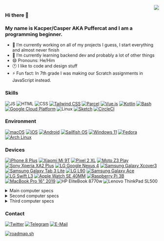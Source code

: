 <img align="right" src="https://github-readme-stats.vercel.app/api?username=KZacharski&show_icons=true&theme=vue-dark">

### Hi there 👋
### My name is Kacper/Casper AKA Puffercat and I am a programming beginner.

<!--
**KZacharski/KZacharski** is a ✨ _special_ ✨ repository because its `README.md` (this file) appears on your GitHub profile.

Here are some ideas to get you started:
-->

- 🔭 I’m currently working on all of my projects I guess, I start everything and almost never finish
- 🌱 I’m currently learning backend dev and probably a lot of other things
- 😄 Pronouns: He/Him
- 🕐 I like to code and design stuff
- ⚡ Fun fact: In 7th grade I was making our Scratch assignments in JavaScript instead.

### Skills
![JS](https://img.shields.io/badge/JavaScript-F7DF1E?style=for-the-badge&logo=javascript&logoColor=000000&labelColor=F7DF1E)
![HTML](https://img.shields.io/badge/HTML-E34F26?style=for-the-badge&logo=html5&logoColor=FFFFFF&labelColor=E34F26)
![CSS](https://img.shields.io/badge/CSS-1572B6?style=for-the-badge&logo=css3&logoColor=FFFFFF&labelColor=1572B6)
[![Tailwind CSS](https://img.shields.io/badge/Tailwind_CSS-06B6D4?style=for-the-badge&logo=tailwindcss&logoColor=FFFFFF&labelColor=06B6D4)](https://tailwindcss.com)
[![Parcel](https://img.shields.io/badge/Parcel-b04b4c?style=for-the-badge&logoColor=FFFFFF&labelColor=b04b4c)](https://parceljs.org)
[![Vue.js](https://img.shields.io/badge/Vue.js-4FC08D?style=for-the-badge&logo=vue.js&logoColor=FFFFFF&labelColor=4FC08D)](https://vuejs.org)
[![Kotlin](https://img.shields.io/badge/Kotlin-7F52FF?style=for-the-badge&logo=kotlin&logoColor=FFFFFF&labelColor=7F52FF)](https://kotlinlang.org)
[![Bash](https://img.shields.io/badge/Bash-4EAA25?style=for-the-badge&logo=gnubash&logoColor=FFFFFF&labelColor=4EAA25)](https://www.gnu.org/software/bash/)
[![Google Cloud Platform](https://img.shields.io/badge/Google_Cloud_Platform-4285F4?style=for-the-badge&logo=googlecloud&logoColor=FFFFFF&labelColor=4285F4)](https://cloud.google.com/)
![Linux](https://img.shields.io/badge/Linux-FCC624?style=for-the-badge&logo=linux&logoColor=000000&labelColor=FCC624)
[![Sketch](https://img.shields.io/badge/Sketch-F7B500?style=for-the-badge&logo=sketch&logoColor=000000&labelColor=F7B500)](https://sketch.com)
[![CircleCI](https://img.shields.io/badge/CircleCI-343434?style=for-the-badge&logo=circleci&logoColor=FFFFFF&labelColor=343434)](https://circleci.com)

### Environment
[![macOS](https://img.shields.io/badge/macOS-000000?style=for-the-badge&logo=macOS&logoColor=FFFFFF&labelColor=000000)](https://www.apple.com/macos/monterey/)
[![iOS](https://img.shields.io/badge/iOS-000000?style=for-the-badge&logo=apple&logoColor=FFFFFF&labelColor=000000)](https://www.apple.com/ios/ios-16/)
[![Android](https://img.shields.io/badge/Android-3DDC84?style=for-the-badge&logo=android&logoColor=FFFFFF&labelColor=3DDC84)](https://www.android.com/android-13/)
[![Sailfish OS](https://img.shields.io/badge/Sailfish_OS-163763?style=for-the-badge&logo=sailfishos&logoColor=FFFFFF&labelColor=163763)](https://sailfishos.org/)
[![Windows 11](https://img.shields.io/badge/Windows-0078D6?style=for-the-badge&logo=windows&logoColor=FFFFFF&labelColor=0078D6)](https://windows.com)
[![Fedora](https://img.shields.io/badge/Fedora-51A2DA?style=for-the-badge&logo=fedora&logoColor=FFFFFF&labelColor=51A2DA)](https://getfedora.org)
[![Arch Linux](https://img.shields.io/badge/ArchLinux-1793D1?style=for-the-badge&logo=archlinux&logoColor=FFFFFF&labelColor=1793D1)](https://archlinux.org)

### Devices
[![iPhone 8 Plus](https://img.shields.io/badge/iPhone_8_Plus-000000?style=for-the-badge&logo=apple&logoColor=FFFFFF&labelColor=000000)](https://support.apple.com/kb/SP768)
[![Xiaomi Mi 9T](https://img.shields.io/badge/Mi_9T-FF6900?style=for-the-badge&logo=xiaomi&logoColor=FFFFFF&labelColor=FF6900)](https://www.mi.com/global/mi-9-t/)
[![Pixel 2 XL](https://img.shields.io/badge/Pixel_2_XL-4285F4?style=for-the-badge&logo=google&logoColor=FFFFFF&labelColor=4285F4)](https://www.gsmarena.com/google_pixel_2_xl-8720.php)
[![Moto Z3 Play](https://img.shields.io/badge/Moto_Z3_Play-E1140A?style=for-the-badge&logo=motorola&logoColor=FFFFFF&labelColor=E1140A)](https://www.gsmarena.com/motorola_moto_z3_play-9003.php)
[![Sony Xperia XA2 Plus](https://img.shields.io/badge/Xperia_XA2_Plus-FFFFFF?style=for-the-badge&logo=sony&logoColor=000000&labelColor=FFFFFF)](https://www.gsmarena.com/sony_xperia_xa2_plus-9268.php)
[![LG Google Nexus 4](https://img.shields.io/badge/LG_Google_Nexus_4-A50034?style=for-the-badge&logo=lg&logoColor=FFFFFF&labelColor=A50034)](https://www.gsmarena.com/lg_nexus_4_e960-5048.php)
[![Samsung Galaxy Xcover3](https://img.shields.io/badge/Samsung_Galaxy_Xcover3-1428A0?style=for-the-badge&logo=samsung&logoColor=FFFFFF&labelColor=1428A0)](https://www.gsmarena.com/samsung_galaxy_xcover_3-6990.php)
[![Samsung Galaxy Tab 3 Lite](https://img.shields.io/badge/Samsung_Galaxy_Tab_3_Lite-1428A0?style=for-the-badge&logo=samsung&logoColor=FFFFFF&labelColor=1428A0)](https://www.gsmarena.com/samsung_galaxy_tab_3_lite_7_0-5969.php)
[![LG L90](https://img.shields.io/badge/LG_L90-A50034?style=for-the-badge&logo=lg&logoColor=FFFFFF&labelColor=A50034)](https://www.gsmarena.com/lg_l90_d405-6100.php)
[![Samsung Galaxy Ace](https://img.shields.io/badge/Samsung_Galaxy_Ace-1428A0?style=for-the-badge&logo=samsung&logoColor=FFFFFF&labelColor=1428A0)](https://www.gsmarena.com/samsung_galaxy_ace_s5830i-4664.php)
[![LG Swift L3](https://img.shields.io/badge/LG_Swift_L3-A50034?style=for-the-badge&logo=lg&logoColor=FFFFFF&labelColor=A50034)](https://www.gsmarena.com/lg_optimus_l3_e400-4461.php)
[![Apple Watch SE 40MM](https://img.shields.io/badge/Apple_Watch_SE_40MM-000000?style=for-the-badge&logo=apple&logoColor=FFFFFF&labelColor=000000)](https://www.apple.com/shop/buy-watch/apple-watch-se/40mm-gps-space-gray-aluminum-abyss-blue-braided-solo-loop-size-1-se)
[![Raspberry Pi 3B](https://img.shields.io/badge/Raspberry_Pi_3B-A22846?style=for-the-badge&logo=raspberrypi&logoColor=FFFFFF&labelColor=A22846)](https://www.raspberrypi.com/products/raspberry-pi-3-model-b/)
[![MacBook Pro 16" 2019](https://img.shields.io/badge/MacBook_Pro_16"_2019-000000?style=for-the-badge&logo=apple&logoColor=FFFFFF&labelColor=000000)](https://support.apple.com/kb/SP809)
![HP EliteBook 8770w](https://img.shields.io/badge/HP_EliteBook_8770w-0096D6?style=for-the-badge&logo=hp&logoColor=FFFFFF&labelColor=0096D6)
![Lenovo ThinkPad SL500](https://img.shields.io/badge/Lenovo_ThinkPad_SL500-E2231A?style=for-the-badge&logo=lenovo&logoColor=FFFFFF&labelColor=E2231A)
<details>
  <summary>Main computer specs</summary>
     • CPU: Intel Core i7-9750H<br>
     • Memory: 16 GB 2667 MHz DDR4<br>
     • GPU: AMD Radeon Pro 5300M<br>
     • Disk: 512 GB SSD
</details>
<details>
  <summary>Second computer specs</summary>
     • CPU: Intel Core i5-3360M<br>
     • Memory: 8 GB<br>
     • GPU: NVIDIA Quadro K3000M<br>
     • Disk: 256 GB SSD + 500 GB HDD
</details>
<details>
  <summary>Third computer specs</summary>
     • CPU: Core 2 Duo T5870<br>
     • Memory: 4 GB<br>
     • GPU: Integrated<br>
     • Disk: 250 GB HDD
</details>

### Contact
[![Twitter](https://img.shields.io/badge/Twitter-1DA1F2?style=for-the-badge&logo=twitter&logoColor=FFFFFF&labelColor=1DA1F2)](https://twitter.com/puffercatt)
[![Telegram](https://img.shields.io/badge/Telegram-26A5E4?style=for-the-badge&logo=telegram&logoColor=FFFFFF&labelColor=26A5E4)](https://t.me/puffercat)
[![E-Mail](https://img.shields.io/badge/Email-EA4335?style=for-the-badge&logo=gmail&logoColor=FFFFFF&labelColor=EA4335)](mailto:puffercatt@gmail.com)

[![roadmap.sh](https://api.roadmap.sh/v1-badge/wide/65689b485145316d259905af?variant=dark)](https://roadmap.sh)
